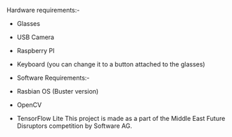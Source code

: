 

Hardware requirements:-

- Glasses
- USB Camera
- Raspberry PI
- Keyboard (you can change it to a button attached to the glasses)
- Software Requirements:-

- Rasbian OS (Buster version)
- OpenCV
- TensorFlow Lite
This project is made as a part of the Middle East Future Disruptors competition by Software AG.

